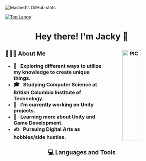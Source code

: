 ![Mashed's GitHub stats](https://github-readme-stats.vercel.app/api?username=m-a-s-h-e-d&show_icons=true&theme=tokyonight)

[![Top Langs](https://github-readme-stats.vercel.app/api/top-langs/?username=m-a-s-h-e-d&layout=compact&theme=tokyonight)](https://github.com/m-a-s-h-e-d/github-readme-stats)

<h1 align="center">Hey there! I'm Jacky 👋 </h1>
<h3 align="center"🎇 Software Developer | Graphics Designer | Gamer 🎇</h3>
<div>
<img width = "35%" align="right" alt="PIC" height="300px" src="https://www.pngitem.com/pimgs/m/4-42822_apple-tv-copy-developer-illustration-png-transparent-png.png" />
<div align="left"> 
  <h3> 👨🏻‍💻 About Me </h3>

  - 🤔 &nbsp; Exploring different ways to utilize my knowledge to create unique things.
  - 🎓 &nbsp; Studying Computer Science at British Columbia Institute of Technology.
  - 💼 &nbsp; I’m currently working on Unity projects.
  - 🌱 &nbsp; Learning more about Unity and Game Development.
  - ✍️ &nbsp; Pursuing Digital Arts as hobbies/side hustles.  
</div> 
</div>

<div>
  <h3> 💻 Languages and Tools </h3>
  <p>
    <!--
   <img src="https://media.giphy.com/media/3rCcV6sC1o2GY/giphy.gif" width="50"><img src="https://media3.giphy.com/media/ln7z2eWriiQAllfVcn/200w.webp" width="50"><img src="https://i.giphy.com/media/LMt9638dO8dftAjtco/200.webp"   width="50"><img src="https://i.giphy.com/media/eNAsjO55tPbgaor7ma/200w.webp" width="50"><img src="https://i.giphy.com/media/IdyAQJVN2kVPNUrojM/200.webp" width="50"><img src="https://media3.giphy.com/media/kdFc8fubgS31b8DsVu/giphy.webp" width="50"><img src="https://media.giphy.com/media/SU2ic3wTfuC6JhD1lA/giphy.gif" width="50"><img src="https://media.giphy.com/media/kH1DBkPNyZPOk0BxrM/giphy.gif" width="100"><img src="https://media.giphy.com/media/SsCYf6DRFJrOpP0IoM/giphy.gif" width="70">
-->
  <p>
</div> 
